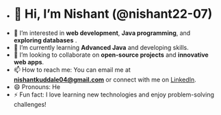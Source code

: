 - # 👋 Hi, I’m Nishant (@nishant22-07)
- 👀 I’m interested in **web development**, **Java programming**, and **exploring databases** .
- 🌱 I’m currently learning **Advanced Java** and developing skills.
- 💞️ I’m looking to collaborate on **open-source projects** and **innovative web apps**.
- 📫 How to reach me: You can email me at **nishantkuddale04@gmail.com** or connect with me on [LinkedIn](https://www.linkedin.com/in/nishant-kudale).
- 😄 Pronouns: He
- ⚡ Fun fact: I love learning new technologies and enjoy problem-solving challenges!


<!---
nishant22-07/nishant22-07 is a ✨ special ✨ repository because its `README.md` (this file) appears on your GitHub profile.
You can click the Preview link to take a look at your changes.
--->
